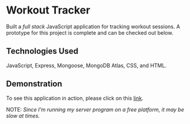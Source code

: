 # Workout Tracker

Built a *full stack* JavaScript application for tracking workout sessions. A prototype for this project is complete and can be checked out below.

## Technologies Used

JavaScript, Express, Mongoose, MongoDB Atlas, CSS, and HTML.

## Demonstration

To see this application in action, please click on this [link](https://workout-tracker.ma86.repl.co/).

NOTE: *Since I'm running my server program on a free platform, it may be slow at times.*
